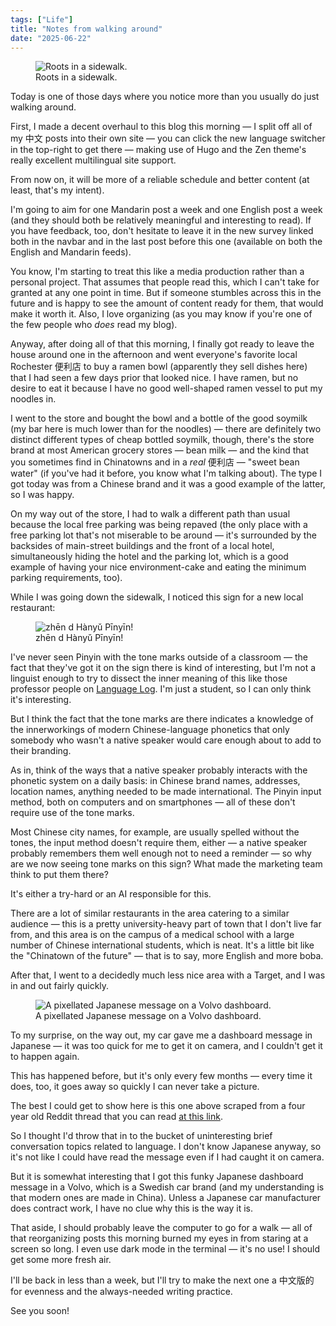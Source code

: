 ```yaml
---
tags: ["Life"]
title: "Notes from walking around"
date: "2025-06-22"
---
```


<figure>
  <img src="/posts/notes_from_walking_around/sidewalk.jpeg" alt="Roots in a sidewalk.">
  <figcaption>Roots in a sidewalk.</figcaption>
</figure>

Today is one of those days where you notice more than you usually do just walking around.

<!--more-->

First, I made a decent overhaul to this blog this morning — I split off all of my 中文 posts into their own site — you can click the new language switcher in the top-right to get there — making use of Hugo and the Zen theme's really excellent multilingual site support.

From now on, it will be more of a reliable schedule and better content (at least, that's my intent).

I'm going to aim for one Mandarin post a week and one English post a week (and they should both be relatively meaningful and interesting to read). If you have feedback, too, don't hesitate to leave it in the new survey linked both in the navbar and in the last post before this one (available on both the English and Mandarin feeds).

You know, I'm starting to treat this like a media production rather than a personal project. That assumes that people read this, which I can't take for granted at any one point in time. But if someone stumbles across this in the future and is happy to see the amount of content ready for them, that would make it worth it. Also, I love organizing (as you may know if you're one of the few people who _does_ read my blog).

Anyway, after doing all of that this morning, I finally got ready to leave the house around one in the afternoon and went everyone's favorite local Rochester 便利店 to buy a ramen bowl (apparently they sell dishes here) that I had seen a few days prior that looked nice. I have ramen, but no desire to eat it because I have no good well-shaped ramen vessel to put my noodles in.

I went to the store and bought the bowl and a bottle of the good soymilk (my bar here is much lower than for the noodles) — there are definitely two distinct different types of cheap bottled soymilk, though, there's the store brand at most American grocery stores — bean milk — and the kind that you sometimes find in Chinatowns and in a _real_ 便利店 — "sweet bean water" (if you've had it before, you know what I'm talking about). The type I got today was from a Chinese brand and it was a good example of the latter, so I was happy.

On my way out of the store, I had to walk a different path than usual because the local free parking was being repaved (the only place with a free parking lot that's not miserable to be around — it's surrounded by the backsides of main-street buildings and the front of a local hotel, simultaneously hiding the hotel and the parking lot, which is a good example of having your nice environment-cake and eating the minimum parking requirements, too).

While I was going down the sidewalk, I noticed this sign for a new local restaurant:

<figure>
  <img src="/posts/notes_from_walking_around/malamagic.jpeg" alt="zhēn d Hànyǔ Pīnyīn!">
  <figcaption>zhēn d Hànyǔ Pīnyīn!</figcaption>
</figure>

I've never seen Pinyin with the tone marks outside of a classroom — the fact that they've got it on the sign there is kind of interesting, but I'm not a linguist enough to try to dissect the inner meaning of this like those professor people on [Language Log](https://languagelog.ldc.upenn.edu/nll/). I'm just a student, so I can only think it's interesting.

But I think the fact that the tone marks are there indicates a knowledge of the innerworkings of modern Chinese-language phonetics that only somebody who wasn't a native speaker would care enough about to add to their branding.

As in, think of the ways that a native speaker probably interacts with the phonetic system on a daily basis: in Chinese brand names, addresses, location names, anything needed to be made international. The Pinyin input method, both on computers and on smartphones — all of these don't require use of the tone marks.

Most Chinese city names, for example, are usually spelled without the tones, the input method doesn't require them, either — a native speaker probably remembers them well enough not to need a reminder — so why are we now seeing tone marks on this sign? What made the marketing team think to put them there?

It's either a try-hard or an AI responsible for this.

There are a lot of similar restaurants in the area catering to a similar audience — this is a pretty university-heavy part of town that I don't live far from, and this area is on the campus of a medical school with a large number of Chinese international students, which is neat. It's a little bit like the "Chinatown of the future" — that is to say, more English and more boba.

After that, I went to a decidedly much less nice area with a Target, and I was in and out fairly quickly.

<figure>
  <img src="/posts/notes_from_walking_around/japanese_volvo.png" alt="A pixellated Japanese message on a Volvo dashboard.">
  <figcaption>A pixellated Japanese message on a Volvo dashboard.</figcaption>
</figure>

To my surprise, on the way out, my car gave me a dashboard message in Japanese — it was too quick for me to get it on camera, and I couldn't get it to happen again.

This has happened before, but it's only every few months — every time it does, too, it goes away so quickly I can never take a picture.

The best I could get to show here is this one above scraped from a four year old Reddit thread that you can read [at this link](https://www.reddit.com/r/translator/comments/r3qe5t/japanese_to_english_please_on_my_volvo_dash/#lightbox).

So I thought I'd throw that in to the bucket of uninteresting brief conversation topics related to language. I don't know Japanese anyway, so it's not like I could have read the message even if I had caught it on camera.

But it is somewhat interesting that I got this funky Japanese dashboard message in a Volvo, which is a Swedish car brand (and my understanding is that modern ones are made in China). Unless a Japanese car manufacturer does contract work, I have no clue why this is the way it is.

That aside, I should probably leave the computer to go for a walk — all of that reorganizing posts this morning burned my eyes in from staring at a screen so long. I even use dark mode in the terminal — it's no use! I should get some more fresh air.

I'll be back in less than a week, but I'll try to make the next one a 中文版的 for evenness and the always-needed writing practice.

See you soon!
